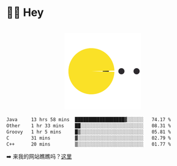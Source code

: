 
# 👋🏻 Hey
<div align="center">
	<br>
	<img src="https://raw.githubusercontent.com/Aniket965/Aniket965/master/pacman.svg?sanitize=true" width="200" height="200">
	<br>
</div>

<!--START_SECTION:waka-->
```text
Java     13 hrs 58 mins  ██████████████████▓░░░░░░   74.17 % 
Other    1 hr 33 mins    ██░░░░░░░░░░░░░░░░░░░░░░░   08.31 % 
Groovy   1 hr 5 mins     █▒░░░░░░░░░░░░░░░░░░░░░░░   05.81 % 
C        31 mins         ▓░░░░░░░░░░░░░░░░░░░░░░░░   02.79 % 
C++      20 mins         ▒░░░░░░░░░░░░░░░░░░░░░░░░   01.77 % 
```
<!--END_SECTION:waka-->

 ➡️  来我的网站瞧瞧吗？[这里](https://www.shaolongfei.com)
